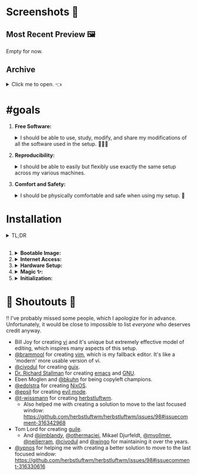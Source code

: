 <!-- vim: syntax=off
-->
# Screenshots 📸

## Most Recent Preview 🖼

Empty for now.

## Archive

<details>
  <summary>Click me to open. 👈</summary><br>

  Also empty. 👀
</details>

# #goals

1. **Free Software:**

   <details>
   <summary>I should be able to use, study, modify, and share my modifications
   of all the software used in the setup. 🙈🙉🙊</summary><br>

   Many many thanks to **Dr. Richard Stallman** for creating the entire [free
   software][free-sw] ideology and culture, including **[GNU]**. I can imagine
   the world would be a *much worse* place if he did not. 🙇‍♀️
   </details>

2. **Reproducibility:**

   <details>
   <summary>I should be able to easily but flexibly use exactly the same setup
   across my various machines.</summary><br>

   **[NixOS]** naturally plays an extremely integral part here because of it's
   clean, functional and declarative approach to package and configuration
   management.

   I think that the world would be a much better place if more people used Nix!
   So please check it out! ✨
   </details>

3. **Comfort and Safety:**

   <details>
   <summary>I should be physically comfortable and safe when using my setup.
   💆</summary><br>
   </details>

[free-sw]: https://www.gnu.org/philosophy/free-sw.en.html
[GNU]:     https://www.gnu.org/gnu/gnu.en.html
[NixOS]:   https://nixos.org

# Installation

<details>
<summary>TL;DR</summary>

1.  Download latest nixos-unstable image from
    https://nixos.org/channels/nixos-unstable

2.  Make a bootable usb:

    ``` shell
    dd if=path/to/image of=/dev/sdb
    ```

3.  Boot into live image and log in as root with empty password.

4.  Get internet access.

5.  Partition and format disks.

6.  Mount target filesystems under `/mnt`.

7.  *(optional)* Activate swap device: `swapon <device>`.

8.  Generate `/etc/hardware-configuration.nix`:

    ``` shell
    nixos-generate-config --root /mnt
    ```

9.  Backup `/etc/hardware-configuration.nix`:

    ``` shell
    cp /mnt/etc/nixos/hardware-configuration.nix \
       /mnt/etc/nixos/hardware-configuration.modified.nix
    ```

    and edit `hardware-configuration.modified.nix` if necessary.

10. Retrieve this repository:

    ``` shell
    nix-env -i git stow
    mkdir -pv /mnt/home/u
    cd /mnt/home/u
    git clone --recursive https://github.com/vyp/dots
    ```

    This may take a little while as the nixpkgs repository is a submodule and at
    the time of writing it's about 500MB in size.

11. Add nixpkgs-channels as a remote:

    ``` shell
    cd dots/nixos/nixpkgs
    git remote add channels https://github.com/nixos/nixpkgs-channels
    ```

    The reason nixpkgs is used as a submodule and not nixpkgs-channels directly
    is that the former allows cherry picking commits from latest master to get
    any potentially new package definitions not available in unstable. So it is
    a bit more flexible I suppose.

12. Run the init script which essentially stows all the dotfiles (doesn't exist
    yet).

13. Initiate main installation command:

    ``` shell
    nixos-install -I nixos-config=/mnt/home/u/dots/nixos/config.nix \
                  -I nixpkgs=/mnt/home/u/dots/nixos/nixpkgs
    ```

    This may actually fail because `config.nix` imports from absolute path
    `/etc/hardware-configuration.modified.nix` instead of a relative path.
    However, --root /mnt is implicit to nixos-install (if unspecified), so maybe
    it will not. Have to try it out. If it does fail, the solution would be to
    simply use a relative path, which would work regardless.

14. Reboot, but before you can login you need to set a password for your user.
    Press ctrl+alt+f1 at the login screen to switch to a virtual tty, login as
    root (the previous step will have prompted you to set a root password), and
    run `passwd u` to set a password for user "u".

15. Logout with ctrl+d and login as your user in the virtual tty still, and run
    `fc-cache -fv` to setup fonts. Logout with ctrl+d again and switch back to X
    with ctrl+alt+f7 and login normally! ☺️
</details>
<br>

1. <details><summary><strong>Bootable Image:</strong></summary><br>

   </details>

2. <details><summary><strong>Internet Access:</strong></summary><br>

   </details>

3. <details><summary><strong>Hardware Setup:</strong></summary><br>

   </details>

4. <details><summary><strong>Magic ✨:</strong></summary><br>

   </details>

5. <details><summary><strong>Initialization:</strong></summary><br>

   </details>

# 📢 Shoutouts 📢

‼ I've probably missed some people, which I apologize for in advance.
Unfortunately, it would be close to impossible to list *everyone* who deserves
credit anyway.

- Bill Joy for creating [vi] and it's unique but extremely effective model of
  editing, which inspires many aspects of this setup.
- [@brammool] for creating [vim], which is my fallback editor. It's like a
  'modern' more usable version of vi.
- [@civodul] for creating [guix].
- [Dr. Richard Stallman][rms] for creating [emacs] and [GNU].
- Eben Moglen and [@bkuhn] for being copyleft champions.
- [@edolstra] for creating [NixOS].
- [@epsil] for creating [evil mode].
- [@t-wissmann] for creating [herbstluftwm].
  - Also helped me with creating a solution to move to the last focused window:
    https://github.com/herbstluftwm/herbstluftwm/issues/98#issuecomment-316342968
- Tom Lord for creating [guile].
  - And [@jimblandy], [@othermaciej], Mikael Djurfeldt, [@mvollmer],
    [@neiljerram], [@civodul] and [@wingo] for maintaining it over the years.
- [@ypnos] for helping me with creating a better solution to move to the last
  focused window:
  https://github.com/herbstluftwm/herbstluftwm/issues/98#issuecomment-316330616

[@bkuhn]:       https://github.com/bkuhn
[@brammool]:    https://github.com/brammool
[@civodul]:     https://github.com/civodul
[@edolstra]:    https://github.com/edolstra
[@epsil]:       https://github.com/epsil
[@jimblandy]:   https://github.com/jimblandy
[@mvollmer]:    https://github.com/mvollmer
[@neiljerram]:  https://github.com/neiljerram
[@othermaciej]: https://github.com/othermaciej
[@t-wissmann]:  https://github.com/t-wissmann
[@wingo]:       https://github.com/wingo
[@ypnos]:       https://github.com/ypnos
[emacs]:        https://www.gnu.org/software/emacs
[evil mode]:    https://github.com/emacs-evil/evil
[guile]:        https://www.gnu.org/software/guile/
[guix]:         https://www.gnu.org/software/guix/
[herbstluftwm]: http://www.herbstluftwm.org
[rms]:          https://stallman.org/
[vi]:           https://en.wikipedia.org/wiki/Vi
[vim]:          http://www.vim.org/
